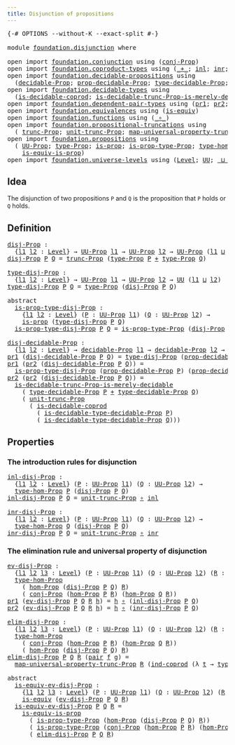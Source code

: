```yaml
---
title: Disjunction of propositions
---
```


<pre class="Agda"><a id="53" class="Symbol">{-#</a> <a id="57" class="Keyword">OPTIONS</a> <a id="65" class="Pragma">--without-K</a> <a id="77" class="Pragma">--exact-split</a> <a id="91" class="Symbol">#-}</a>

<a id="96" class="Keyword">module</a> <a id="103" href="foundation.disjunction.html" class="Module">foundation.disjunction</a> <a id="126" class="Keyword">where</a>

<a id="133" class="Keyword">open</a> <a id="138" class="Keyword">import</a> <a id="145" href="foundation.conjunction.html" class="Module">foundation.conjunction</a> <a id="168" class="Keyword">using</a> <a id="174" class="Symbol">(</a><a id="175" href="foundation.conjunction.html#706" class="Function">conj-Prop</a><a id="184" class="Symbol">)</a>
<a id="186" class="Keyword">open</a> <a id="191" class="Keyword">import</a> <a id="198" href="foundation.coproduct-types.html" class="Module">foundation.coproduct-types</a> <a id="225" class="Keyword">using</a> <a id="231" class="Symbol">(</a><a id="232" href="foundation.coproduct-types.html#1182" class="Datatype Operator">_+_</a><a id="235" class="Symbol">;</a> <a id="237" href="foundation.coproduct-types.html#1250" class="InductiveConstructor">inl</a><a id="240" class="Symbol">;</a> <a id="242" href="foundation.coproduct-types.html#1268" class="InductiveConstructor">inr</a><a id="245" class="Symbol">;</a> <a id="247" href="foundation.coproduct-types.html#1287" class="Function">ind-coprod</a><a id="257" class="Symbol">)</a>
<a id="259" class="Keyword">open</a> <a id="264" class="Keyword">import</a> <a id="271" href="foundation.decidable-propositions.html" class="Module">foundation.decidable-propositions</a> <a id="305" class="Keyword">using</a>
  <a id="313" class="Symbol">(</a><a id="314" href="foundation-core.decidable-propositions.html#646" class="Function">decidable-Prop</a><a id="328" class="Symbol">;</a> <a id="330" href="foundation-core.decidable-propositions.html#795" class="Function">prop-decidable-Prop</a><a id="349" class="Symbol">;</a> <a id="351" href="foundation-core.decidable-propositions.html#872" class="Function">type-decidable-Prop</a><a id="370" class="Symbol">;</a> <a id="372" href="foundation-core.decidable-propositions.html#1102" class="Function">is-decidable-type-decidable-Prop</a><a id="404" class="Symbol">)</a>
<a id="406" class="Keyword">open</a> <a id="411" class="Keyword">import</a> <a id="418" href="foundation.decidable-types.html" class="Module">foundation.decidable-types</a> <a id="445" class="Keyword">using</a>
  <a id="453" class="Symbol">(</a><a id="454" href="foundation.decidable-types.html#2949" class="Function">is-decidable-coprod</a><a id="473" class="Symbol">;</a> <a id="475" href="foundation.decidable-types.html#8464" class="Function">is-decidable-trunc-Prop-is-merely-decidable</a><a id="518" class="Symbol">)</a>
<a id="520" class="Keyword">open</a> <a id="525" class="Keyword">import</a> <a id="532" href="foundation.dependent-pair-types.html" class="Module">foundation.dependent-pair-types</a> <a id="564" class="Keyword">using</a> <a id="570" class="Symbol">(</a><a id="571" href="foundation-core.dependent-pair-types.html#605" class="Field">pr1</a><a id="574" class="Symbol">;</a> <a id="576" href="foundation-core.dependent-pair-types.html#617" class="Field">pr2</a><a id="579" class="Symbol">;</a> <a id="581" href="foundation-core.dependent-pair-types.html#588" class="InductiveConstructor">pair</a><a id="585" class="Symbol">)</a>
<a id="587" class="Keyword">open</a> <a id="592" class="Keyword">import</a> <a id="599" href="foundation.equivalences.html" class="Module">foundation.equivalences</a> <a id="623" class="Keyword">using</a> <a id="629" class="Symbol">(</a><a id="630" href="foundation-core.equivalences.html#1556" class="Function">is-equiv</a><a id="638" class="Symbol">)</a>
<a id="640" class="Keyword">open</a> <a id="645" class="Keyword">import</a> <a id="652" href="foundation.functions.html" class="Module">foundation.functions</a> <a id="673" class="Keyword">using</a> <a id="679" class="Symbol">(</a><a id="680" href="foundation-core.functions.html#420" class="Function Operator">_∘_</a><a id="683" class="Symbol">)</a>
<a id="685" class="Keyword">open</a> <a id="690" class="Keyword">import</a> <a id="697" href="foundation.propositional-truncations.html" class="Module">foundation.propositional-truncations</a> <a id="734" class="Keyword">using</a>
  <a id="742" class="Symbol">(</a> <a id="744" href="foundation.propositional-truncations.html#2546" class="Function">trunc-Prop</a><a id="754" class="Symbol">;</a> <a id="756" href="foundation.propositional-truncations.html#2132" class="Function">unit-trunc-Prop</a><a id="771" class="Symbol">;</a> <a id="773" href="foundation.propositional-truncations.html#5252" class="Function">map-universal-property-trunc-Prop</a><a id="806" class="Symbol">)</a>
<a id="808" class="Keyword">open</a> <a id="813" class="Keyword">import</a> <a id="820" href="foundation.propositions.html" class="Module">foundation.propositions</a> <a id="844" class="Keyword">using</a>
  <a id="852" class="Symbol">(</a> <a id="854" href="foundation-core.propositions.html#1393" class="Function">UU-Prop</a><a id="861" class="Symbol">;</a> <a id="863" href="foundation-core.propositions.html#1495" class="Function">type-Prop</a><a id="872" class="Symbol">;</a> <a id="874" href="foundation-core.propositions.html#1309" class="Function">is-prop</a><a id="881" class="Symbol">;</a> <a id="883" href="foundation-core.propositions.html#1562" class="Function">is-prop-type-Prop</a><a id="900" class="Symbol">;</a> <a id="902" href="foundation-core.propositions.html#8476" class="Function">type-hom-Prop</a><a id="915" class="Symbol">;</a> <a id="917" href="foundation-core.propositions.html#8796" class="Function">hom-Prop</a><a id="925" class="Symbol">;</a>
    <a id="931" href="foundation-core.propositions.html#3693" class="Function">is-equiv-is-prop</a><a id="947" class="Symbol">)</a>
<a id="949" class="Keyword">open</a> <a id="954" class="Keyword">import</a> <a id="961" href="foundation.universe-levels.html" class="Module">foundation.universe-levels</a> <a id="988" class="Keyword">using</a> <a id="994" class="Symbol">(</a><a id="995" href="Agda.Primitive.html#597" class="Postulate">Level</a><a id="1000" class="Symbol">;</a> <a id="1002" href="foundation-core.universe-levels.html#235" class="Primitive">UU</a><a id="1004" class="Symbol">;</a> <a id="1006" href="Agda.Primitive.html#810" class="Primitive Operator">_⊔_</a><a id="1009" class="Symbol">)</a>
</pre>
## Idea

The disjunction of two propositions `P` and `Q` is the proposition that `P` holds or `Q` holds.

## Definition

<pre class="Agda"><a id="disj-Prop"></a><a id="1145" href="foundation.disjunction.html#1145" class="Function">disj-Prop</a> <a id="1155" class="Symbol">:</a>
  <a id="1159" class="Symbol">{</a><a id="1160" href="foundation.disjunction.html#1160" class="Bound">l1</a> <a id="1163" href="foundation.disjunction.html#1163" class="Bound">l2</a> <a id="1166" class="Symbol">:</a> <a id="1168" href="Agda.Primitive.html#597" class="Postulate">Level</a><a id="1173" class="Symbol">}</a> <a id="1175" class="Symbol">→</a> <a id="1177" href="foundation-core.propositions.html#1393" class="Function">UU-Prop</a> <a id="1185" href="foundation.disjunction.html#1160" class="Bound">l1</a> <a id="1188" class="Symbol">→</a> <a id="1190" href="foundation-core.propositions.html#1393" class="Function">UU-Prop</a> <a id="1198" href="foundation.disjunction.html#1163" class="Bound">l2</a> <a id="1201" class="Symbol">→</a> <a id="1203" href="foundation-core.propositions.html#1393" class="Function">UU-Prop</a> <a id="1211" class="Symbol">(</a><a id="1212" href="foundation.disjunction.html#1160" class="Bound">l1</a> <a id="1215" href="Agda.Primitive.html#810" class="Primitive Operator">⊔</a> <a id="1217" href="foundation.disjunction.html#1163" class="Bound">l2</a><a id="1219" class="Symbol">)</a>
<a id="1221" href="foundation.disjunction.html#1145" class="Function">disj-Prop</a> <a id="1231" href="foundation.disjunction.html#1231" class="Bound">P</a> <a id="1233" href="foundation.disjunction.html#1233" class="Bound">Q</a> <a id="1235" class="Symbol">=</a> <a id="1237" href="foundation.propositional-truncations.html#2546" class="Function">trunc-Prop</a> <a id="1248" class="Symbol">(</a><a id="1249" href="foundation-core.propositions.html#1495" class="Function">type-Prop</a> <a id="1259" href="foundation.disjunction.html#1231" class="Bound">P</a> <a id="1261" href="foundation.coproduct-types.html#1182" class="Datatype Operator">+</a> <a id="1263" href="foundation-core.propositions.html#1495" class="Function">type-Prop</a> <a id="1273" href="foundation.disjunction.html#1233" class="Bound">Q</a><a id="1274" class="Symbol">)</a>

<a id="type-disj-Prop"></a><a id="1277" href="foundation.disjunction.html#1277" class="Function">type-disj-Prop</a> <a id="1292" class="Symbol">:</a>
  <a id="1296" class="Symbol">{</a><a id="1297" href="foundation.disjunction.html#1297" class="Bound">l1</a> <a id="1300" href="foundation.disjunction.html#1300" class="Bound">l2</a> <a id="1303" class="Symbol">:</a> <a id="1305" href="Agda.Primitive.html#597" class="Postulate">Level</a><a id="1310" class="Symbol">}</a> <a id="1312" class="Symbol">→</a> <a id="1314" href="foundation-core.propositions.html#1393" class="Function">UU-Prop</a> <a id="1322" href="foundation.disjunction.html#1297" class="Bound">l1</a> <a id="1325" class="Symbol">→</a> <a id="1327" href="foundation-core.propositions.html#1393" class="Function">UU-Prop</a> <a id="1335" href="foundation.disjunction.html#1300" class="Bound">l2</a> <a id="1338" class="Symbol">→</a> <a id="1340" href="foundation-core.universe-levels.html#235" class="Primitive">UU</a> <a id="1343" class="Symbol">(</a><a id="1344" href="foundation.disjunction.html#1297" class="Bound">l1</a> <a id="1347" href="Agda.Primitive.html#810" class="Primitive Operator">⊔</a> <a id="1349" href="foundation.disjunction.html#1300" class="Bound">l2</a><a id="1351" class="Symbol">)</a>
<a id="1353" href="foundation.disjunction.html#1277" class="Function">type-disj-Prop</a> <a id="1368" href="foundation.disjunction.html#1368" class="Bound">P</a> <a id="1370" href="foundation.disjunction.html#1370" class="Bound">Q</a> <a id="1372" class="Symbol">=</a> <a id="1374" href="foundation-core.propositions.html#1495" class="Function">type-Prop</a> <a id="1384" class="Symbol">(</a><a id="1385" href="foundation.disjunction.html#1145" class="Function">disj-Prop</a> <a id="1395" href="foundation.disjunction.html#1368" class="Bound">P</a> <a id="1397" href="foundation.disjunction.html#1370" class="Bound">Q</a><a id="1398" class="Symbol">)</a>

<a id="1401" class="Keyword">abstract</a>
  <a id="is-prop-type-disj-Prop"></a><a id="1412" href="foundation.disjunction.html#1412" class="Function">is-prop-type-disj-Prop</a> <a id="1435" class="Symbol">:</a>
    <a id="1441" class="Symbol">{</a><a id="1442" href="foundation.disjunction.html#1442" class="Bound">l1</a> <a id="1445" href="foundation.disjunction.html#1445" class="Bound">l2</a> <a id="1448" class="Symbol">:</a> <a id="1450" href="Agda.Primitive.html#597" class="Postulate">Level</a><a id="1455" class="Symbol">}</a> <a id="1457" class="Symbol">(</a><a id="1458" href="foundation.disjunction.html#1458" class="Bound">P</a> <a id="1460" class="Symbol">:</a> <a id="1462" href="foundation-core.propositions.html#1393" class="Function">UU-Prop</a> <a id="1470" href="foundation.disjunction.html#1442" class="Bound">l1</a><a id="1472" class="Symbol">)</a> <a id="1474" class="Symbol">(</a><a id="1475" href="foundation.disjunction.html#1475" class="Bound">Q</a> <a id="1477" class="Symbol">:</a> <a id="1479" href="foundation-core.propositions.html#1393" class="Function">UU-Prop</a> <a id="1487" href="foundation.disjunction.html#1445" class="Bound">l2</a><a id="1489" class="Symbol">)</a> <a id="1491" class="Symbol">→</a>
    <a id="1497" href="foundation-core.propositions.html#1309" class="Function">is-prop</a> <a id="1505" class="Symbol">(</a><a id="1506" href="foundation.disjunction.html#1277" class="Function">type-disj-Prop</a> <a id="1521" href="foundation.disjunction.html#1458" class="Bound">P</a> <a id="1523" href="foundation.disjunction.html#1475" class="Bound">Q</a><a id="1524" class="Symbol">)</a>
  <a id="1528" href="foundation.disjunction.html#1412" class="Function">is-prop-type-disj-Prop</a> <a id="1551" href="foundation.disjunction.html#1551" class="Bound">P</a> <a id="1553" href="foundation.disjunction.html#1553" class="Bound">Q</a> <a id="1555" class="Symbol">=</a> <a id="1557" href="foundation-core.propositions.html#1562" class="Function">is-prop-type-Prop</a> <a id="1575" class="Symbol">(</a><a id="1576" href="foundation.disjunction.html#1145" class="Function">disj-Prop</a> <a id="1586" href="foundation.disjunction.html#1551" class="Bound">P</a> <a id="1588" href="foundation.disjunction.html#1553" class="Bound">Q</a><a id="1589" class="Symbol">)</a>

<a id="disj-decidable-Prop"></a><a id="1592" href="foundation.disjunction.html#1592" class="Function">disj-decidable-Prop</a> <a id="1612" class="Symbol">:</a> 
  <a id="1617" class="Symbol">{</a><a id="1618" href="foundation.disjunction.html#1618" class="Bound">l1</a> <a id="1621" href="foundation.disjunction.html#1621" class="Bound">l2</a> <a id="1624" class="Symbol">:</a> <a id="1626" href="Agda.Primitive.html#597" class="Postulate">Level</a><a id="1631" class="Symbol">}</a> <a id="1633" class="Symbol">→</a> <a id="1635" href="foundation-core.decidable-propositions.html#646" class="Function">decidable-Prop</a> <a id="1650" href="foundation.disjunction.html#1618" class="Bound">l1</a> <a id="1653" class="Symbol">→</a> <a id="1655" href="foundation-core.decidable-propositions.html#646" class="Function">decidable-Prop</a> <a id="1670" href="foundation.disjunction.html#1621" class="Bound">l2</a> <a id="1673" class="Symbol">→</a> <a id="1675" href="foundation-core.decidable-propositions.html#646" class="Function">decidable-Prop</a> <a id="1690" class="Symbol">(</a><a id="1691" href="foundation.disjunction.html#1618" class="Bound">l1</a> <a id="1694" href="Agda.Primitive.html#810" class="Primitive Operator">⊔</a> <a id="1696" href="foundation.disjunction.html#1621" class="Bound">l2</a><a id="1698" class="Symbol">)</a>
<a id="1700" href="foundation-core.dependent-pair-types.html#605" class="Field">pr1</a> <a id="1704" class="Symbol">(</a><a id="1705" href="foundation.disjunction.html#1592" class="Function">disj-decidable-Prop</a> <a id="1725" href="foundation.disjunction.html#1725" class="Bound">P</a> <a id="1727" href="foundation.disjunction.html#1727" class="Bound">Q</a><a id="1728" class="Symbol">)</a> <a id="1730" class="Symbol">=</a> <a id="1732" href="foundation.disjunction.html#1277" class="Function">type-disj-Prop</a> <a id="1747" class="Symbol">(</a><a id="1748" href="foundation-core.decidable-propositions.html#795" class="Function">prop-decidable-Prop</a> <a id="1768" href="foundation.disjunction.html#1725" class="Bound">P</a><a id="1769" class="Symbol">)</a> <a id="1771" class="Symbol">(</a><a id="1772" href="foundation-core.decidable-propositions.html#795" class="Function">prop-decidable-Prop</a> <a id="1792" href="foundation.disjunction.html#1727" class="Bound">Q</a><a id="1793" class="Symbol">)</a>
<a id="1795" href="foundation-core.dependent-pair-types.html#605" class="Field">pr1</a> <a id="1799" class="Symbol">(</a><a id="1800" href="foundation-core.dependent-pair-types.html#617" class="Field">pr2</a> <a id="1804" class="Symbol">(</a><a id="1805" href="foundation.disjunction.html#1592" class="Function">disj-decidable-Prop</a> <a id="1825" href="foundation.disjunction.html#1825" class="Bound">P</a> <a id="1827" href="foundation.disjunction.html#1827" class="Bound">Q</a><a id="1828" class="Symbol">))</a> <a id="1831" class="Symbol">=</a>
  <a id="1835" href="foundation.disjunction.html#1412" class="Function">is-prop-type-disj-Prop</a> <a id="1858" class="Symbol">(</a><a id="1859" href="foundation-core.decidable-propositions.html#795" class="Function">prop-decidable-Prop</a> <a id="1879" href="foundation.disjunction.html#1825" class="Bound">P</a><a id="1880" class="Symbol">)</a> <a id="1882" class="Symbol">(</a><a id="1883" href="foundation-core.decidable-propositions.html#795" class="Function">prop-decidable-Prop</a> <a id="1903" href="foundation.disjunction.html#1827" class="Bound">Q</a><a id="1904" class="Symbol">)</a>
<a id="1906" href="foundation-core.dependent-pair-types.html#617" class="Field">pr2</a> <a id="1910" class="Symbol">(</a><a id="1911" href="foundation-core.dependent-pair-types.html#617" class="Field">pr2</a> <a id="1915" class="Symbol">(</a><a id="1916" href="foundation.disjunction.html#1592" class="Function">disj-decidable-Prop</a> <a id="1936" href="foundation.disjunction.html#1936" class="Bound">P</a> <a id="1938" href="foundation.disjunction.html#1938" class="Bound">Q</a><a id="1939" class="Symbol">))</a> <a id="1942" class="Symbol">=</a>
  <a id="1946" href="foundation.decidable-types.html#8464" class="Function">is-decidable-trunc-Prop-is-merely-decidable</a>
    <a id="1994" class="Symbol">(</a> <a id="1996" href="foundation-core.decidable-propositions.html#872" class="Function">type-decidable-Prop</a> <a id="2016" href="foundation.disjunction.html#1936" class="Bound">P</a> <a id="2018" href="foundation.coproduct-types.html#1182" class="Datatype Operator">+</a> <a id="2020" href="foundation-core.decidable-propositions.html#872" class="Function">type-decidable-Prop</a> <a id="2040" href="foundation.disjunction.html#1938" class="Bound">Q</a><a id="2041" class="Symbol">)</a>
    <a id="2047" class="Symbol">(</a> <a id="2049" href="foundation.propositional-truncations.html#2132" class="Function">unit-trunc-Prop</a>
      <a id="2071" class="Symbol">(</a> <a id="2073" href="foundation.decidable-types.html#2949" class="Function">is-decidable-coprod</a>
        <a id="2101" class="Symbol">(</a> <a id="2103" href="foundation-core.decidable-propositions.html#1102" class="Function">is-decidable-type-decidable-Prop</a> <a id="2136" href="foundation.disjunction.html#1936" class="Bound">P</a><a id="2137" class="Symbol">)</a>
        <a id="2147" class="Symbol">(</a> <a id="2149" href="foundation-core.decidable-propositions.html#1102" class="Function">is-decidable-type-decidable-Prop</a> <a id="2182" href="foundation.disjunction.html#1938" class="Bound">Q</a><a id="2183" class="Symbol">)))</a>
</pre>
## Properties

### The introduction rules for disjunction

<pre class="Agda"><a id="inl-disj-Prop"></a><a id="2259" href="foundation.disjunction.html#2259" class="Function">inl-disj-Prop</a> <a id="2273" class="Symbol">:</a>
  <a id="2277" class="Symbol">{</a><a id="2278" href="foundation.disjunction.html#2278" class="Bound">l1</a> <a id="2281" href="foundation.disjunction.html#2281" class="Bound">l2</a> <a id="2284" class="Symbol">:</a> <a id="2286" href="Agda.Primitive.html#597" class="Postulate">Level</a><a id="2291" class="Symbol">}</a> <a id="2293" class="Symbol">(</a><a id="2294" href="foundation.disjunction.html#2294" class="Bound">P</a> <a id="2296" class="Symbol">:</a> <a id="2298" href="foundation-core.propositions.html#1393" class="Function">UU-Prop</a> <a id="2306" href="foundation.disjunction.html#2278" class="Bound">l1</a><a id="2308" class="Symbol">)</a> <a id="2310" class="Symbol">(</a><a id="2311" href="foundation.disjunction.html#2311" class="Bound">Q</a> <a id="2313" class="Symbol">:</a> <a id="2315" href="foundation-core.propositions.html#1393" class="Function">UU-Prop</a> <a id="2323" href="foundation.disjunction.html#2281" class="Bound">l2</a><a id="2325" class="Symbol">)</a> <a id="2327" class="Symbol">→</a>
  <a id="2331" href="foundation-core.propositions.html#8476" class="Function">type-hom-Prop</a> <a id="2345" href="foundation.disjunction.html#2294" class="Bound">P</a> <a id="2347" class="Symbol">(</a><a id="2348" href="foundation.disjunction.html#1145" class="Function">disj-Prop</a> <a id="2358" href="foundation.disjunction.html#2294" class="Bound">P</a> <a id="2360" href="foundation.disjunction.html#2311" class="Bound">Q</a><a id="2361" class="Symbol">)</a>
<a id="2363" href="foundation.disjunction.html#2259" class="Function">inl-disj-Prop</a> <a id="2377" href="foundation.disjunction.html#2377" class="Bound">P</a> <a id="2379" href="foundation.disjunction.html#2379" class="Bound">Q</a> <a id="2381" class="Symbol">=</a> <a id="2383" href="foundation.propositional-truncations.html#2132" class="Function">unit-trunc-Prop</a> <a id="2399" href="foundation-core.functions.html#420" class="Function Operator">∘</a> <a id="2401" href="foundation.coproduct-types.html#1250" class="InductiveConstructor">inl</a>

<a id="inr-disj-Prop"></a><a id="2406" href="foundation.disjunction.html#2406" class="Function">inr-disj-Prop</a> <a id="2420" class="Symbol">:</a>
  <a id="2424" class="Symbol">{</a><a id="2425" href="foundation.disjunction.html#2425" class="Bound">l1</a> <a id="2428" href="foundation.disjunction.html#2428" class="Bound">l2</a> <a id="2431" class="Symbol">:</a> <a id="2433" href="Agda.Primitive.html#597" class="Postulate">Level</a><a id="2438" class="Symbol">}</a> <a id="2440" class="Symbol">(</a><a id="2441" href="foundation.disjunction.html#2441" class="Bound">P</a> <a id="2443" class="Symbol">:</a> <a id="2445" href="foundation-core.propositions.html#1393" class="Function">UU-Prop</a> <a id="2453" href="foundation.disjunction.html#2425" class="Bound">l1</a><a id="2455" class="Symbol">)</a> <a id="2457" class="Symbol">(</a><a id="2458" href="foundation.disjunction.html#2458" class="Bound">Q</a> <a id="2460" class="Symbol">:</a> <a id="2462" href="foundation-core.propositions.html#1393" class="Function">UU-Prop</a> <a id="2470" href="foundation.disjunction.html#2428" class="Bound">l2</a><a id="2472" class="Symbol">)</a> <a id="2474" class="Symbol">→</a>
  <a id="2478" href="foundation-core.propositions.html#8476" class="Function">type-hom-Prop</a> <a id="2492" href="foundation.disjunction.html#2458" class="Bound">Q</a> <a id="2494" class="Symbol">(</a><a id="2495" href="foundation.disjunction.html#1145" class="Function">disj-Prop</a> <a id="2505" href="foundation.disjunction.html#2441" class="Bound">P</a> <a id="2507" href="foundation.disjunction.html#2458" class="Bound">Q</a><a id="2508" class="Symbol">)</a>
<a id="2510" href="foundation.disjunction.html#2406" class="Function">inr-disj-Prop</a> <a id="2524" href="foundation.disjunction.html#2524" class="Bound">P</a> <a id="2526" href="foundation.disjunction.html#2526" class="Bound">Q</a> <a id="2528" class="Symbol">=</a> <a id="2530" href="foundation.propositional-truncations.html#2132" class="Function">unit-trunc-Prop</a> <a id="2546" href="foundation-core.functions.html#420" class="Function Operator">∘</a> <a id="2548" href="foundation.coproduct-types.html#1268" class="InductiveConstructor">inr</a>
</pre>
### The elimination rule and universal property of disjunction

<pre class="Agda"><a id="ev-disj-Prop"></a><a id="2629" href="foundation.disjunction.html#2629" class="Function">ev-disj-Prop</a> <a id="2642" class="Symbol">:</a>
  <a id="2646" class="Symbol">{</a><a id="2647" href="foundation.disjunction.html#2647" class="Bound">l1</a> <a id="2650" href="foundation.disjunction.html#2650" class="Bound">l2</a> <a id="2653" href="foundation.disjunction.html#2653" class="Bound">l3</a> <a id="2656" class="Symbol">:</a> <a id="2658" href="Agda.Primitive.html#597" class="Postulate">Level</a><a id="2663" class="Symbol">}</a> <a id="2665" class="Symbol">(</a><a id="2666" href="foundation.disjunction.html#2666" class="Bound">P</a> <a id="2668" class="Symbol">:</a> <a id="2670" href="foundation-core.propositions.html#1393" class="Function">UU-Prop</a> <a id="2678" href="foundation.disjunction.html#2647" class="Bound">l1</a><a id="2680" class="Symbol">)</a> <a id="2682" class="Symbol">(</a><a id="2683" href="foundation.disjunction.html#2683" class="Bound">Q</a> <a id="2685" class="Symbol">:</a> <a id="2687" href="foundation-core.propositions.html#1393" class="Function">UU-Prop</a> <a id="2695" href="foundation.disjunction.html#2650" class="Bound">l2</a><a id="2697" class="Symbol">)</a> <a id="2699" class="Symbol">(</a><a id="2700" href="foundation.disjunction.html#2700" class="Bound">R</a> <a id="2702" class="Symbol">:</a> <a id="2704" href="foundation-core.propositions.html#1393" class="Function">UU-Prop</a> <a id="2712" href="foundation.disjunction.html#2653" class="Bound">l3</a><a id="2714" class="Symbol">)</a> <a id="2716" class="Symbol">→</a>
  <a id="2720" href="foundation-core.propositions.html#8476" class="Function">type-hom-Prop</a>
    <a id="2738" class="Symbol">(</a> <a id="2740" href="foundation-core.propositions.html#8796" class="Function">hom-Prop</a> <a id="2749" class="Symbol">(</a><a id="2750" href="foundation.disjunction.html#1145" class="Function">disj-Prop</a> <a id="2760" href="foundation.disjunction.html#2666" class="Bound">P</a> <a id="2762" href="foundation.disjunction.html#2683" class="Bound">Q</a><a id="2763" class="Symbol">)</a> <a id="2765" href="foundation.disjunction.html#2700" class="Bound">R</a><a id="2766" class="Symbol">)</a>
    <a id="2772" class="Symbol">(</a> <a id="2774" href="foundation.conjunction.html#706" class="Function">conj-Prop</a> <a id="2784" class="Symbol">(</a><a id="2785" href="foundation-core.propositions.html#8796" class="Function">hom-Prop</a> <a id="2794" href="foundation.disjunction.html#2666" class="Bound">P</a> <a id="2796" href="foundation.disjunction.html#2700" class="Bound">R</a><a id="2797" class="Symbol">)</a> <a id="2799" class="Symbol">(</a><a id="2800" href="foundation-core.propositions.html#8796" class="Function">hom-Prop</a> <a id="2809" href="foundation.disjunction.html#2683" class="Bound">Q</a> <a id="2811" href="foundation.disjunction.html#2700" class="Bound">R</a><a id="2812" class="Symbol">))</a>
<a id="2815" href="foundation-core.dependent-pair-types.html#605" class="Field">pr1</a> <a id="2819" class="Symbol">(</a><a id="2820" href="foundation.disjunction.html#2629" class="Function">ev-disj-Prop</a> <a id="2833" href="foundation.disjunction.html#2833" class="Bound">P</a> <a id="2835" href="foundation.disjunction.html#2835" class="Bound">Q</a> <a id="2837" href="foundation.disjunction.html#2837" class="Bound">R</a> <a id="2839" href="foundation.disjunction.html#2839" class="Bound">h</a><a id="2840" class="Symbol">)</a> <a id="2842" class="Symbol">=</a> <a id="2844" href="foundation.disjunction.html#2839" class="Bound">h</a> <a id="2846" href="foundation-core.functions.html#420" class="Function Operator">∘</a> <a id="2848" class="Symbol">(</a><a id="2849" href="foundation.disjunction.html#2259" class="Function">inl-disj-Prop</a> <a id="2863" href="foundation.disjunction.html#2833" class="Bound">P</a> <a id="2865" href="foundation.disjunction.html#2835" class="Bound">Q</a><a id="2866" class="Symbol">)</a>
<a id="2868" href="foundation-core.dependent-pair-types.html#617" class="Field">pr2</a> <a id="2872" class="Symbol">(</a><a id="2873" href="foundation.disjunction.html#2629" class="Function">ev-disj-Prop</a> <a id="2886" href="foundation.disjunction.html#2886" class="Bound">P</a> <a id="2888" href="foundation.disjunction.html#2888" class="Bound">Q</a> <a id="2890" href="foundation.disjunction.html#2890" class="Bound">R</a> <a id="2892" href="foundation.disjunction.html#2892" class="Bound">h</a><a id="2893" class="Symbol">)</a> <a id="2895" class="Symbol">=</a> <a id="2897" href="foundation.disjunction.html#2892" class="Bound">h</a> <a id="2899" href="foundation-core.functions.html#420" class="Function Operator">∘</a> <a id="2901" class="Symbol">(</a><a id="2902" href="foundation.disjunction.html#2406" class="Function">inr-disj-Prop</a> <a id="2916" href="foundation.disjunction.html#2886" class="Bound">P</a> <a id="2918" href="foundation.disjunction.html#2888" class="Bound">Q</a><a id="2919" class="Symbol">)</a>

<a id="elim-disj-Prop"></a><a id="2922" href="foundation.disjunction.html#2922" class="Function">elim-disj-Prop</a> <a id="2937" class="Symbol">:</a>
  <a id="2941" class="Symbol">{</a><a id="2942" href="foundation.disjunction.html#2942" class="Bound">l1</a> <a id="2945" href="foundation.disjunction.html#2945" class="Bound">l2</a> <a id="2948" href="foundation.disjunction.html#2948" class="Bound">l3</a> <a id="2951" class="Symbol">:</a> <a id="2953" href="Agda.Primitive.html#597" class="Postulate">Level</a><a id="2958" class="Symbol">}</a> <a id="2960" class="Symbol">(</a><a id="2961" href="foundation.disjunction.html#2961" class="Bound">P</a> <a id="2963" class="Symbol">:</a> <a id="2965" href="foundation-core.propositions.html#1393" class="Function">UU-Prop</a> <a id="2973" href="foundation.disjunction.html#2942" class="Bound">l1</a><a id="2975" class="Symbol">)</a> <a id="2977" class="Symbol">(</a><a id="2978" href="foundation.disjunction.html#2978" class="Bound">Q</a> <a id="2980" class="Symbol">:</a> <a id="2982" href="foundation-core.propositions.html#1393" class="Function">UU-Prop</a> <a id="2990" href="foundation.disjunction.html#2945" class="Bound">l2</a><a id="2992" class="Symbol">)</a> <a id="2994" class="Symbol">(</a><a id="2995" href="foundation.disjunction.html#2995" class="Bound">R</a> <a id="2997" class="Symbol">:</a> <a id="2999" href="foundation-core.propositions.html#1393" class="Function">UU-Prop</a> <a id="3007" href="foundation.disjunction.html#2948" class="Bound">l3</a><a id="3009" class="Symbol">)</a> <a id="3011" class="Symbol">→</a>
  <a id="3015" href="foundation-core.propositions.html#8476" class="Function">type-hom-Prop</a>
    <a id="3033" class="Symbol">(</a> <a id="3035" href="foundation.conjunction.html#706" class="Function">conj-Prop</a> <a id="3045" class="Symbol">(</a><a id="3046" href="foundation-core.propositions.html#8796" class="Function">hom-Prop</a> <a id="3055" href="foundation.disjunction.html#2961" class="Bound">P</a> <a id="3057" href="foundation.disjunction.html#2995" class="Bound">R</a><a id="3058" class="Symbol">)</a> <a id="3060" class="Symbol">(</a><a id="3061" href="foundation-core.propositions.html#8796" class="Function">hom-Prop</a> <a id="3070" href="foundation.disjunction.html#2978" class="Bound">Q</a> <a id="3072" href="foundation.disjunction.html#2995" class="Bound">R</a><a id="3073" class="Symbol">))</a>
    <a id="3080" class="Symbol">(</a> <a id="3082" href="foundation-core.propositions.html#8796" class="Function">hom-Prop</a> <a id="3091" class="Symbol">(</a><a id="3092" href="foundation.disjunction.html#1145" class="Function">disj-Prop</a> <a id="3102" href="foundation.disjunction.html#2961" class="Bound">P</a> <a id="3104" href="foundation.disjunction.html#2978" class="Bound">Q</a><a id="3105" class="Symbol">)</a> <a id="3107" href="foundation.disjunction.html#2995" class="Bound">R</a><a id="3108" class="Symbol">)</a>
<a id="3110" href="foundation.disjunction.html#2922" class="Function">elim-disj-Prop</a> <a id="3125" href="foundation.disjunction.html#3125" class="Bound">P</a> <a id="3127" href="foundation.disjunction.html#3127" class="Bound">Q</a> <a id="3129" href="foundation.disjunction.html#3129" class="Bound">R</a> <a id="3131" class="Symbol">(</a><a id="3132" href="foundation-core.dependent-pair-types.html#588" class="InductiveConstructor">pair</a> <a id="3137" href="foundation.disjunction.html#3137" class="Bound">f</a> <a id="3139" href="foundation.disjunction.html#3139" class="Bound">g</a><a id="3140" class="Symbol">)</a> <a id="3142" class="Symbol">=</a>
  <a id="3146" href="foundation.propositional-truncations.html#5252" class="Function">map-universal-property-trunc-Prop</a> <a id="3180" href="foundation.disjunction.html#3129" class="Bound">R</a> <a id="3182" class="Symbol">(</a><a id="3183" href="foundation.coproduct-types.html#1287" class="Function">ind-coprod</a> <a id="3194" class="Symbol">(λ</a> <a id="3197" href="foundation.disjunction.html#3197" class="Bound">t</a> <a id="3199" class="Symbol">→</a> <a id="3201" href="foundation-core.propositions.html#1495" class="Function">type-Prop</a> <a id="3211" href="foundation.disjunction.html#3129" class="Bound">R</a><a id="3212" class="Symbol">)</a> <a id="3214" href="foundation.disjunction.html#3137" class="Bound">f</a> <a id="3216" href="foundation.disjunction.html#3139" class="Bound">g</a><a id="3217" class="Symbol">)</a>

<a id="3220" class="Keyword">abstract</a>
  <a id="is-equiv-ev-disj-Prop"></a><a id="3231" href="foundation.disjunction.html#3231" class="Function">is-equiv-ev-disj-Prop</a> <a id="3253" class="Symbol">:</a>
    <a id="3259" class="Symbol">{</a><a id="3260" href="foundation.disjunction.html#3260" class="Bound">l1</a> <a id="3263" href="foundation.disjunction.html#3263" class="Bound">l2</a> <a id="3266" href="foundation.disjunction.html#3266" class="Bound">l3</a> <a id="3269" class="Symbol">:</a> <a id="3271" href="Agda.Primitive.html#597" class="Postulate">Level</a><a id="3276" class="Symbol">}</a> <a id="3278" class="Symbol">(</a><a id="3279" href="foundation.disjunction.html#3279" class="Bound">P</a> <a id="3281" class="Symbol">:</a> <a id="3283" href="foundation-core.propositions.html#1393" class="Function">UU-Prop</a> <a id="3291" href="foundation.disjunction.html#3260" class="Bound">l1</a><a id="3293" class="Symbol">)</a> <a id="3295" class="Symbol">(</a><a id="3296" href="foundation.disjunction.html#3296" class="Bound">Q</a> <a id="3298" class="Symbol">:</a> <a id="3300" href="foundation-core.propositions.html#1393" class="Function">UU-Prop</a> <a id="3308" href="foundation.disjunction.html#3263" class="Bound">l2</a><a id="3310" class="Symbol">)</a> <a id="3312" class="Symbol">(</a><a id="3313" href="foundation.disjunction.html#3313" class="Bound">R</a> <a id="3315" class="Symbol">:</a> <a id="3317" href="foundation-core.propositions.html#1393" class="Function">UU-Prop</a> <a id="3325" href="foundation.disjunction.html#3266" class="Bound">l3</a><a id="3327" class="Symbol">)</a> <a id="3329" class="Symbol">→</a>
    <a id="3335" href="foundation-core.equivalences.html#1556" class="Function">is-equiv</a> <a id="3344" class="Symbol">(</a><a id="3345" href="foundation.disjunction.html#2629" class="Function">ev-disj-Prop</a> <a id="3358" href="foundation.disjunction.html#3279" class="Bound">P</a> <a id="3360" href="foundation.disjunction.html#3296" class="Bound">Q</a> <a id="3362" href="foundation.disjunction.html#3313" class="Bound">R</a><a id="3363" class="Symbol">)</a>
  <a id="3367" href="foundation.disjunction.html#3231" class="Function">is-equiv-ev-disj-Prop</a> <a id="3389" href="foundation.disjunction.html#3389" class="Bound">P</a> <a id="3391" href="foundation.disjunction.html#3391" class="Bound">Q</a> <a id="3393" href="foundation.disjunction.html#3393" class="Bound">R</a> <a id="3395" class="Symbol">=</a>
    <a id="3401" href="foundation-core.propositions.html#3693" class="Function">is-equiv-is-prop</a>
      <a id="3424" class="Symbol">(</a> <a id="3426" href="foundation-core.propositions.html#1562" class="Function">is-prop-type-Prop</a> <a id="3444" class="Symbol">(</a><a id="3445" href="foundation-core.propositions.html#8796" class="Function">hom-Prop</a> <a id="3454" class="Symbol">(</a><a id="3455" href="foundation.disjunction.html#1145" class="Function">disj-Prop</a> <a id="3465" href="foundation.disjunction.html#3389" class="Bound">P</a> <a id="3467" href="foundation.disjunction.html#3391" class="Bound">Q</a><a id="3468" class="Symbol">)</a> <a id="3470" href="foundation.disjunction.html#3393" class="Bound">R</a><a id="3471" class="Symbol">))</a>
      <a id="3480" class="Symbol">(</a> <a id="3482" href="foundation-core.propositions.html#1562" class="Function">is-prop-type-Prop</a> <a id="3500" class="Symbol">(</a><a id="3501" href="foundation.conjunction.html#706" class="Function">conj-Prop</a> <a id="3511" class="Symbol">(</a><a id="3512" href="foundation-core.propositions.html#8796" class="Function">hom-Prop</a> <a id="3521" href="foundation.disjunction.html#3389" class="Bound">P</a> <a id="3523" href="foundation.disjunction.html#3393" class="Bound">R</a><a id="3524" class="Symbol">)</a> <a id="3526" class="Symbol">(</a><a id="3527" href="foundation-core.propositions.html#8796" class="Function">hom-Prop</a> <a id="3536" href="foundation.disjunction.html#3391" class="Bound">Q</a> <a id="3538" href="foundation.disjunction.html#3393" class="Bound">R</a><a id="3539" class="Symbol">)))</a>
      <a id="3549" class="Symbol">(</a> <a id="3551" href="foundation.disjunction.html#2922" class="Function">elim-disj-Prop</a> <a id="3566" href="foundation.disjunction.html#3389" class="Bound">P</a> <a id="3568" href="foundation.disjunction.html#3391" class="Bound">Q</a> <a id="3570" href="foundation.disjunction.html#3393" class="Bound">R</a><a id="3571" class="Symbol">)</a>
</pre>